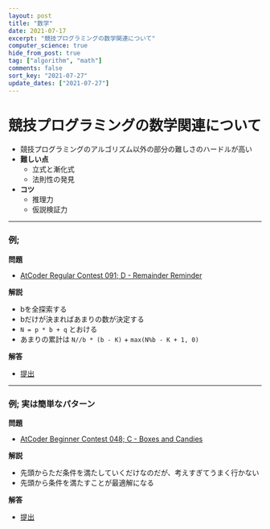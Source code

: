 ```yaml
---
layout: post
title: "数学"
date: 2021-07-17
excerpt: "競技プログラミングの数学関連について"
computer_science: true
hide_from_post: true
tag: ["algorithm", "math"]
comments: false
sort_key: "2021-07-27"
update_dates: ["2021-07-27"]
---
```


# 競技プログラミングの数学関連について
 - 競技プログラミングのアルゴリズム以外の部分の難しさのハードルが高い
 - **難しい点**
   - 立式と漸化式
   - 法則性の発見
 - **コツ**  
   - 推理力
   - 仮説検証力

---

### 例; 

**問題**  
 - [AtCoder Regular Contest 091; D - Remainder Reminder](https://atcoder.jp/contests/arc091/tasks/arc091_b)

**解説**  
 - bを全探索する
 - bだけが決まればあまりの数が決定する
 - `N = p * b + q` とおける
 - あまりの累計は `N//b * (b - K)` + `max(N%b - K + 1, 0)`

**解答**  
 - [提出](https://atcoder.jp/contests/arc091/submissions/24383888)

---

### 例; 実は簡単なパターン

**問題**  
 - [AtCoder Beginner Contest 048; C - Boxes and Candies](https://atcoder.jp/contests/abc048/tasks/arc064_a)

**解説**  
 - 先頭からただ条件を満たしていくだけなのだが、考えすぎてうまく行かない
 - 先頭から条件を満たすことが最適解になる

**解答**  
 - [提出](https://atcoder.jp/contests/abc048/submissions/24386437)

